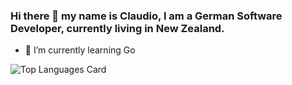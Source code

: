 ### Hi there 👋 my name is Claudio, I am a German Software Developer, currently living in New Zealand.

- 🌱 I’m currently learning Go

<!--- ![Github stats](https://github-readme-stats.vercel.app/api?username=ClaudioTM&theme=highcontrast&show_icons=true&count_private=true) -->

![Top Languages Card](https://github-readme-stats.vercel.app/api/top-langs/?username=ClaudioTM&hide=blade,html,css)

